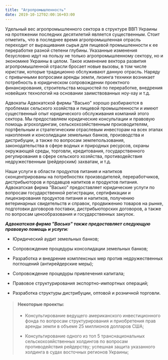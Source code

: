 ```yaml
---
title: "Агропромышленность"
date: 2019-10-12T02:00:16+03:00
---
```


Удельный вес агропромышленного сектора в структуре ВВП Украины на протяжении последних десятилетий является существенным. Стоит отметить, что в последнее время агропромышленная отрасль переходит от выращивания сырья для пищевой промышленности к ее переработке разной степени глубины. Указанные изменения безусловно идут на пользу не только агропромышленному сектору, но и экономике Украины в целом. Такое изменение вектора развития агропромышленной отрасли бросает новые вызовы, в том числе юристам, которые традиционно обслуживают данную отрасль. Наряду с привычными вопросами аренды земли, лизинга техники возникает потребность в юридическом сопровождении проектного финансирования, строительства мощностей по переработке, внедрения новейших технологий на основании заимствованных ноу-хау и т.д.

Адвокаты Адвокатской фирмы "Васько" хорошо разбираются в проблемах сельского хозяйства и пищевой промышленности и имеют существенный опыт юридического обслуживания компаний этого сектора. Мы предоставляем юридические консультации и правовую помощь агрохолдингам, сельскохозяйственным производителям, портфельным и стратегическим отраслевым инвесторам на всех этапах накопления и консолидации земельных банков, производства и дистрибуции, а также по вопросам землепользования, законодательства в сфере водных и природных ресурсов, охраны окружающей среды, торговли, кредитования, государственного регулирования в сфере сельского хозяйства, противодействия недружественным (рейдерским) захватам, и т.д.

Наши услуги в области продуктов питания и напитков сконцентрированы на потребностях производителей, переработчиков, дистрибьюторов и продавцов напитков и продуктов питания. Адвокатская фирма "Васько" предоставляет юридические услуги по вопросам государственной регистрации, сертификации и лицензирования продуктов питания и напитков, получению ветеринарных свидетельств и справок, продвижению товаров на рынке, подготовки договоров поставки, дистрибьюторских договоров, а также по вопросам ценообразования и государственных закупок.

***Адвокатская фирма "Васько" также предоставляет следующую правовую помощь и услуги:***

- Юридический аудит земельных банков;

- Сопровождение процедуры консолидации земельных банков;

- Разработка и внедрение комплексных мер против недружественных поглощений (антирейдерские меры);

- Сопровождение процедуры привлечения капитала;

- Правовое структурирования экспортно-импортных операций;

- Разработка структуры дистрибуции, оптовой и розничной торговли.

> #### Некоторые проекты:
>
> - Консультирование ведущего американского инвестиционного фонда по вопросам структурирования и приобретения прав аренды земли в объеме 25 миллионов долларов США;
>
> - Консультирование одного из топ 5 транснациональных сельскохозяйственных холдингов по вопросам противодействия рейдерству; успешная защита указанного холдинга в судах восточных регионов Украины;
